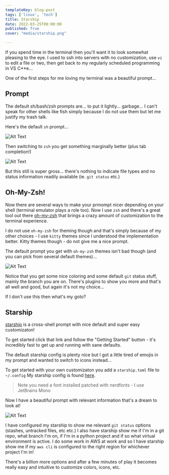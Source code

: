 ```yaml
---
templateKey: blog-post
tags: ['linux', 'tech']
title: Starship
date: 2022-03-25T00:00:00
published: True
cover: "media/starship.png"

---
```


If you spend time in the terminal then you'll want it to look somewhat pleasing to the eye.
I used to ssh into servers with no customization, use `vi`  to edit a file or two, then get back to my regularly scheduled programming in VS C**e...

One of the first steps for me loving my terminal was a beautiful prompt... 

## Prompt

The default sh/bash/zsh prompts are... to put it lightly... garbage... I can't speak for other shells like fish simply because I do not use them but let me justify my trash talk.

Here's the default `sh` prompt...

![Alt Text](/media/sh-prompt.png)

Then switching to `zsh` you get something marginally better (plus tab completion!)

![Alt Text](/media/zsh-prompt.png)

But this still is super gross... there's nothing to indicate file types and no status information readily available (ie. `git status` etc.)

## Oh-My-Zsh!

Now there are several ways to make your prmompt nicer depending on your shell (terminal emulator plays a role too).
Now I use `zsh` and there's a great tool out there [oh-my-zsh](https://ohmyz.sh/) that brings a crazy amount of customization to the terminal experience.

I do not use `oh-my-zsh` for theming though and that's simply because of my other choices - I use `kitty` themes since I understood the implementation better.
Kitty themes though - do not give me a nice prompt.

The default prompt you get with `oh-my-zsh` themes isn't bad though (and you can pick from several default themes)...

![Alt Text](/media/zsh-oh-my-zsh-prompt.png)

Notice that you get some nice coloring and some default `git` status stuff, mainly the branch you are on.
There's plugins to show you more and that's all well and good, but again it's not my choice...

If I don't use this then what's my goto?

## Starship

[starship](https://starship.rs/) is a cross-shell prompt with nice default and super easy customizaton!

To get started click that link and follow the "Getting Started" button - it's incredibly fast to get up and running with sane defaults.

The default starship config is plenty nice but I got a little tired of emojis in my prompt and wanted to switch to icons instead...

To get started with your own customizaton you add a `starship.toml` file to `~/.config` 
My starship config is found [here](https://github.com/nicpayne713/dotfiles/blob/main/starship/.config/starship.toml).

>Note you need a font installed patched with nerdfonts - I use JetBrains Mono

Now I have a beautiful prompt with relevant information that's a dream to look at!

![Alt Text](/media/zsh-starship-prompt.png)

I have configured my starship to show me relevant `git status` options (stashes, untracked files, etc etc.)
I also have starship show me if I'm in a git repo, what branch I'm on, if I'm in a python project and if so what virtual environment is active.
I do some work in AWS at work and so I have starship show me if my `aws cli` is configured to the right region for whichever project I'm in!

There's a billion more options and after a few minutes of play it becomes really easy and intuitive to customize colors, icons, etc.
